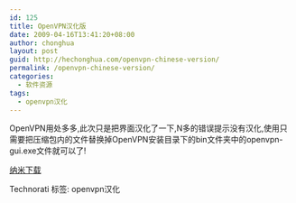 ```yaml
---
id: 125
title: OpenVPN汉化版
date: 2009-04-16T13:41:20+08:00
author: chonghua
layout: post
guid: http://hechonghua.com/openvpn-chinese-version/
permalink: /openvpn-chinese-version/
categories:
  - 软件资源
tags:
  - openvpn汉化
---
```

OpenVPN用处多多,此次只是把界面汉化了一下,N多的错误提示没有汉化,使用只需要把压缩包内的文件替换掉OpenVPN安装目录下的bin文件夹中的openvpn-gui.exe文件就可以了!

<!--more-->

<a href="http://www.namipan.com/d/openvpn-gui.rar/66c215c9c68f377f97cbd1f43aa0af41d2067a65c4780000" target="_blank">纳米下载</a>

<div style="padding-bottom: 0px; margin: 0px; padding-left: 0px; padding-right: 0px; display: inline; float: none; padding-top: 0px" id="scid:0767317B-992E-4b12-91E0-4F059A8CECA8:505badb0-535a-43c5-92e9-fd87e4d88cdd" class="wlWriterEditableSmartContent">
  Technorati 标签: openvpn汉化
</div>